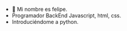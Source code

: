 - 👋 Mi nombre es felipe.
- Programador BackEnd Javascript, html, css. 
- Introduciéndome a python. 
